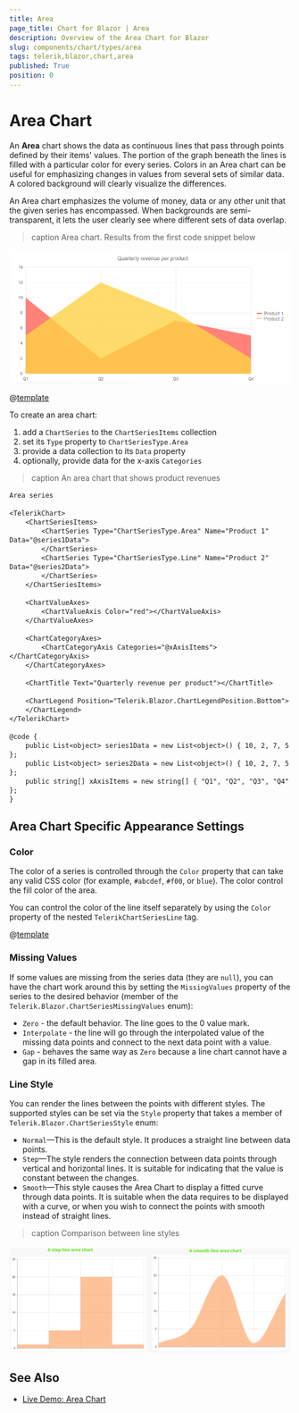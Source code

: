 ```yaml
---
title: Area
page_title: Chart for Blazor | Area
description: Overview of the Area Chart for Blazor
slug: components/chart/types/area
tags: telerik,blazor,chart,area
published: True
position: 0
---
```


# Area Chart

An **Area** chart shows the data as continuous lines that pass through points defined by their items' values. The portion of the graph beneath the lines is filled with a particular color for every series. Colors in an Area chart can be useful for emphasizing changes in values from several sets of similar data. A colored background will clearly visualize the differences.


An Area chart emphasizes the volume of money, data or any other unit that the given series has encompassed. When backgrounds are semi-transparent, it lets the user clearly see where different sets of data overlap.

>caption Area chart.  Results from the first code snippet below

![](images/basic-area-chart.png)

@[template](/_contentTemplates/chart/link-to-basics.md#understand-basics-and-databinding-first)

To create an area chart:

1. add a `ChartSeries` to the `ChartSeriesItems` collection
2. set its `Type` property to `ChartSeriesType.Area`
3. provide a data collection to its `Data` property
4. optionally, provide data for the x-axis `Categories`


>caption An area chart that shows product revenues

````CSHTML
Area series

<TelerikChart>
	<ChartSeriesItems>
		<ChartSeries Type="ChartSeriesType.Area" Name="Product 1" Data="@series1Data">
		</ChartSeries>
		<ChartSeries Type="ChartSeriesType.Line" Name="Product 2" Data="@series2Data">
		</ChartSeries>
	</ChartSeriesItems>

	<ChartValueAxes>
		<ChartValueAxis Color="red"></ChartValueAxis>
	</ChartValueAxes>

	<ChartCategoryAxes>
		<ChartCategoryAxis Categories="@xAxisItems"></ChartCategoryAxis>
	</ChartCategoryAxes>

	<ChartTitle Text="Quarterly revenue per product"></ChartTitle>

	<ChartLegend Position="Telerik.Blazor.ChartLegendPosition.Bottom">
	</ChartLegend>
</TelerikChart>

@code {
	public List<object> series1Data = new List<object>() { 10, 2, 7, 5 };
	public List<object> series2Data = new List<object>() { 10, 2, 7, 5 };
	public string[] xAxisItems = new string[] { "Q1", "Q2", "Q3", "Q4" };
}
````


## Area Chart Specific Appearance Settings

### Color

The color of a series is controlled through the `Color` property that can take any valid CSS color (for example, `#abcdef`, `#f00`, or `blue`). The color control the fill color of the area.

You can control the color of the line itself separately by using the `Color` property of the nested `TelerikChartSeriesLine` tag.

@[template](/_contentTemplates/chart/link-to-basics.md#opacity-area-bubble)

### Missing Values

If some values are missing from the series data (they are `null`), you can have the chart work around this by setting the `MissingValues` property of the series to the desired behavior (member of the `Telerik.Blazor.ChartSeriesMissingValues` enum):

* `Zero` - the default behavior. The line goes to the 0 value mark.
* `Interpolate` - the line will go through the interpolated value of the missing data points and connect to the next data point with a value.
* `Gap` - behaves the same way as `Zero` because a line chart cannot have a gap in its filled area.


### Line Style

You can render the lines between the points with different styles. The supported styles can be set via the `Style` property that takes a member of `Telerik.Blazor.ChartSeriesStyle` enum:

* `Normal`—This is the default style. It produces a straight line between data points.
* `Step`—The style renders the connection between data points through vertical and horizontal lines. It is suitable for indicating that the value is constant between the changes.
* `Smooth`—This style causes the Area Chart to display a fitted curve through data points. It is suitable when the data requires to be displayed with a curve, or when you wish to connect the points with smooth instead of straight lines.

>caption Comparison between line styles

![](images/area-chart-step-and-smooth.png)


## See Also

  * [Live Demo: Area Chart](https://demos.telerik.com/blazor-ui/chart/area-chart)
